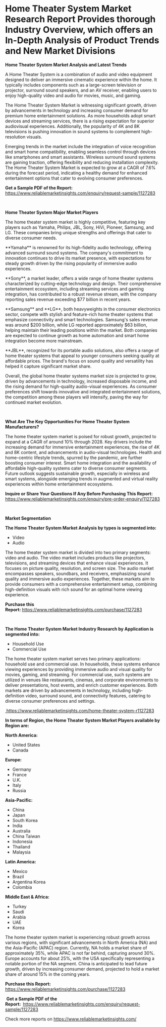 <p><h1>Home Theater System Market Research Report Provides thorough Industry Overview, which offers an In-Depth Analysis of Product Trends and New Market Divisions</h1></p><p><strong>Home Theater System Market Analysis and Latest Trends</strong></p>
<p><p>A Home Theater System is a combination of audio and video equipment designed to deliver an immersive cinematic experience within the home. It typically includes components such as a large-screen television or projector, surround sound speakers, and an AV receiver, enabling users to enjoy high-quality video and audio for movies, music, and gaming.</p><p>The Home Theater System Market is witnessing significant growth, driven by advancements in technology and increasing consumer demand for premium home entertainment solutions. As more households adopt smart devices and streaming services, there is a rising expectation for superior audiovisual experiences. Additionally, the popularity of 4K and 8K televisions is pushing innovation in sound systems to complement high-resolution visuals.</p><p>Emerging trends in the market include the integration of voice recognition and smart home compatibility, enabling seamless control through devices like smartphones and smart assistants. Wireless surround sound systems are gaining traction, offering flexibility and reducing installation complexity. The Home Theater System Market is expected to grow at a CAGR of 7.6% during the forecast period, indicating a healthy demand for enhanced entertainment options that cater to evolving consumer preferences.</p></p>
<p><strong>Get a Sample PDF of the Report:&nbsp;</strong> <a href="https://www.reliablemarketinsights.com/enquiry/request-sample/1127283?utm_campaign=3164&utm_medium=2&utm_source=Github&utm_content=ia&utm_term=06042025&utm_id=home-theater-system">https://www.reliablemarketinsights.com/enquiry/request-sample/1127283</a></p>
<p>&nbsp;</p>
<p><strong>Home Theater System Major Market Players</strong></p>
<p><p>The home theater system market is highly competitive, featuring key players such as Yamaha, Philips, JBL, Sony, HiVi, Pioneer, Samsung, and LG. These companies bring unique strengths and offerings that cater to diverse consumer needs.</p><p>**Yamaha** is renowned for its high-fidelity audio technology, offering advanced surround sound systems. The company's commitment to innovation continues to drive its market presence, with expectations for steady growth driven by the rising popularity of immersive audio experiences.</p><p>**Sony**, a market leader, offers a wide range of home theater systems characterized by cutting-edge technology and design. Their comprehensive entertainment ecosystem, including streaming services and gaming integration, has contributed to a robust revenue stream, with the company reporting sales revenue exceeding $77 billion in recent years.</p><p>**Samsung** and **LG**, both heavyweights in the consumer electronics sector, compete with stylish and feature-rich home theater systems that emphasize connectivity and smart technologies. Samsung's sales revenue was around $200 billion, while LG reported approximately $63 billion, helping maintain their leading positions within the market. Both companies are expected to continue growth as home automation and smart home integration become more mainstream.</p><p>**JBL**, recognized for its portable audio solutions, also offers a range of home theater systems that appeal to younger consumers seeking quality at affordable prices. The brand's focus on sound quality and versatility has helped it capture significant market share.</p><p>Overall, the global home theater systems market size is projected to grow, driven by advancements in technology, increased disposable income, and the rising demand for high-quality audio-visual experiences. As consumer preferences shift towards innovative and integrated entertainment solutions, the competition among these players will intensify, paving the way for continued market evolution.</p></p>
<p>&nbsp;</p>
<p><strong>What Are The Key Opportunities For Home Theater System Manufacturers?</strong></p>
<p><p>The home theater system market is poised for robust growth, projected to expand at a CAGR of around 10% through 2028. Key drivers include the increasing demand for immersive entertainment experiences, the rise of 4K and 8K content, and advancements in audio-visual technologies. Health and home-centric lifestyle trends, spurred by the pandemic, are further boosting consumer interest. Smart home integration and the availability of affordable high-quality systems cater to diverse consumer segments. Future outlook suggests sustainable growth, especially in wireless and smart systems, alongside emerging trends in augmented and virtual reality experiences within home entertainment ecosystems.</p></p>
<p><strong>Inquire or Share Your Questions If Any Before Purchasing This Report:</strong> <a href="https://www.reliablemarketinsights.com/enquiry/pre-order-enquiry/1127283?utm_campaign=3164&utm_medium=2&utm_source=Github&utm_content=ia&utm_term=06042025&utm_id=home-theater-system">https://www.reliablemarketinsights.com/enquiry/pre-order-enquiry/1127283</a></p>
<p>&nbsp;</p>
<p><strong>Market Segmentation</strong></p>
<p><strong>The Home Theater System Market Analysis by types is segmented into:</strong></p>
<p><ul><li>Video</li><li>Audio</li></ul></p>
<p><p>The home theater system market is divided into two primary segments: video and audio. The video market includes products like projectors, televisions, and streaming devices that enhance visual experiences. It focuses on picture quality, resolution, and screen size. The audio market encompasses speakers, soundbars, and receivers, emphasizing sound quality and immersive audio experiences. Together, these markets aim to provide consumers with a comprehensive entertainment setup, combining high-definition visuals with rich sound for an optimal home viewing experience.</p></p>
<p><strong>Purchase this Report:&nbsp;</strong><a href="https://www.reliablemarketinsights.com/purchase/1127283?utm_campaign=3164&utm_medium=2&utm_source=Github&utm_content=ia&utm_term=06042025&utm_id=home-theater-system">https://www.reliablemarketinsights.com/purchase/1127283</a></p>
<p>&nbsp;</p>
<p><strong>The Home Theater System Market Industry Research by Application is segmented into:</strong></p>
<p><ul><li>Household Use</li><li>Commercial Use</li></ul></p>
<p><p>The home theater system market serves two primary applications: household use and commercial use. In households, these systems enhance viewing experiences by providing immersive audio and visual quality for movies, gaming, and streaming. For commercial use, such systems are utilized in venues like restaurants, cinemas, and corporate environments to deliver presentations, host events, and enrich customer experiences. Both markets are driven by advancements in technology, including high-definition video, surround sound, and connectivity features, catering to diverse consumer preferences and settings.</p></p>
<p><a href="https://www.reliablemarketinsights.com/home-theater-system-r1127283?utm_campaign=3164&utm_medium=2&utm_source=Github&utm_content=ia&utm_term=06042025&utm_id=home-theater-system">&nbsp;https://www.reliablemarketinsights.com/home-theater-system-r1127283</a></p>
<p><strong>In terms of Region, the Home Theater System Market Players available by Region are:</strong></p>
<p>
    <p> <strong> North America: </strong>
        <ul>
            <li>United States</li>
            <li>Canada</li>
        </ul>
        </p> 
    <p> <strong> Europe: </strong>
        <ul>
            <li>Germany</li>
            <li>France</li>
            <li>U.K.</li>
            <li>Italy</li>
            <li>Russia</li>
        </ul>
        </p> 
    <p> <strong> Asia-Pacific: </strong>
        <ul>
            <li>China</li>
            <li>Japan</li>
            <li>South Korea</li>
            <li>India</li>
            <li>Australia</li>
            <li>China Taiwan</li>
            <li>Indonesia</li>
            <li>Thailand</li>
            <li>Malaysia</li>
        </ul>
        </p> 
    <p> <strong> Latin America: </strong>
        <ul>
            <li>Mexico</li>
            <li>Brazil</li>
            <li>Argentina Korea</li>
            <li>Colombia</li>
        </ul>
        </p> 
    <p> <strong> Middle East & Africa: </strong>
        <ul>
            <li>Turkey</li>
            <li>Saudi</li>
            <li>Arabia</li>
            <li>UAE</li>
            <li>Korea</li>
        </ul>
    </p>
    </p>
<p><p>The home theater system market is experiencing robust growth across various regions, with significant advancements in North America (NA) and the Asia-Pacific (APAC) region. Currently, NA holds a market share of approximately 35%, while APAC is not far behind, capturing around 30%. Europe accounts for about 25%, with the USA specifically representing a notable portion of the NA segment. China is anticipated to lead future growth, driven by increasing consumer demand, projected to hold a market share of around 15% in the coming years.</p></p>
<p><strong>Purchase this Report: </strong><a href="https://www.reliablemarketinsights.com/purchase/1127283?utm_campaign=3164&utm_medium=2&utm_source=Github&utm_content=ia&utm_term=06042025&utm_id=home-theater-system">https://www.reliablemarketinsights.com/purchase/1127283</a></p>
<p>&nbsp;<strong>Get a Sample PDF of the Report:&nbsp;&nbsp;</strong><a href="https://www.reliablemarketinsights.com/enquiry/request-sample/1127283?utm_campaign=3164&utm_medium=2&utm_source=Github&utm_content=ia&utm_term=06042025&utm_id=home-theater-system">https://www.reliablemarketinsights.com/enquiry/request-sample/1127283</a></p>
<p><strong></strong></p>
<p>Check more reports on <a href="https://www.reliablemarketinsights.com/?utm_campaign=3164&utm_medium=2&utm_source=Github&utm_content=ia&utm_term=06042025&utm_id=home-theater-system">https://www.reliablemarketinsights.com/</a></p>